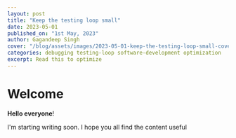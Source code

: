 ```yaml
---
layout: post
title: "Keep the testing loop small"
date: 2023-05-01
published_on: "1st May, 2023"
author: Gagandeep Singh
cover: "/blog/assets/images/2023-05-01-keep-the-testing-loop-small-cover.png"
categories: debugging testing-loop software-development optimization
excerpt: Read this to optimize
---
```


# Welcome

**Hello everyone**!

I'm starting writing soon. I hope you all find the content useful
